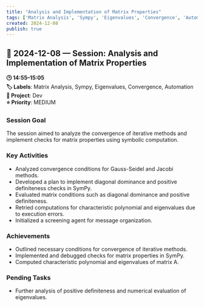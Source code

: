 ```yaml
---
title: "Analysis and Implementation of Matrix Properties"
tags: ['Matrix Analysis', 'Sympy', 'Eigenvalues', 'Convergence', 'Automation']
created: 2024-12-08
publish: true
---
```


## 📅 2024-12-08 — Session: Analysis and Implementation of Matrix Properties

**🕒 14:55–15:05**  
**🏷️ Labels**: Matrix Analysis, Sympy, Eigenvalues, Convergence, Automation  
**📂 Project**: Dev  
**⭐ Priority**: MEDIUM  


### Session Goal
The session aimed to analyze the convergence of iterative methods and implement checks for matrix properties using symbolic computation.

### Key Activities
- Analyzed convergence conditions for Gauss-Seidel and Jacobi methods.
- Developed a plan to implement diagonal dominance and positive definiteness checks in SymPy.
- Evaluated matrix conditions such as diagonal dominance and positive definiteness.
- Retried computations for characteristic polynomial and eigenvalues due to execution errors.
- Initialized a screening agent for message organization.

### Achievements
- Outlined necessary conditions for convergence of iterative methods.
- Implemented and debugged checks for matrix properties in SymPy.
- Computed characteristic polynomial and eigenvalues of matrix A.

### Pending Tasks
- Further analysis of positive definiteness and numerical evaluation of eigenvalues.
